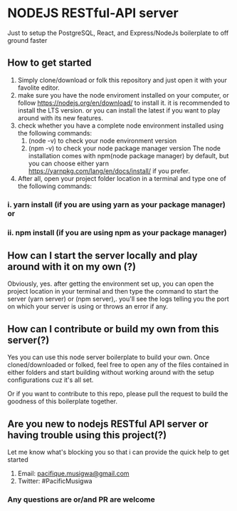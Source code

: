 # NODEJS RESTful-API server

Just to setup the PostgreSQL, React, and Express/NodeJs boilerplate to off ground faster

## How to get started

1. Simply clone/download or folk this repository and just open it with your favolite editor.
2. make sure you have the node enviroment installed on your computer, or follow https://nodejs.org/en/download/ to install it. it is recommended to install the LTS version. or you can install the latest if you want to play around with its new features.
3. check whether you have a complete node environment installed using the following commands:
   1. (node -v) to check your node environment version
   2. (npm -v) to check your node package manager version
      The node installation comes with npm(node package manager) by default, but you can choose either yarn https://yarnpkg.com/lang/en/docs/install/ if you prefer.
4. After all, open your project folder location in a terminal and type one of the following commands:

### i. yarn install (if you are using yarn as your package manager) or

### ii. npm install (if you are using npm as your package manager)

## How can I start the server locally and play around with it on my own (?)

Obviously, yes. after getting the environment set up, you can open the project location in your terminal and then type the command to start the server (yarn server) or (npm server),. you'll see the logs telling you the port on which your server is using or throws an error if any.

## How can I contribute or build my own from this server(?)

Yes you can use this node server boilerplate to build your own. Once cloned/downloaded or folked, feel free to open any of the files contained in either folders and start building without working around with the setup configurations cuz it's all set.

Or if you want to contribute to this repo, please pull the request to build the goodness of this boilerplate together.

## Are you new to nodejs RESTful API server or having trouble using this project(?)

Let me know what's blocking you so that i can provide the quick help to get started

1. Email: pacifique.musigwa@gmail.com
3. Twitter: #PacificMusigwa

### Any questions are or/and PR are welcome
